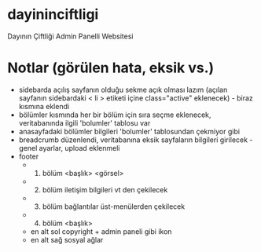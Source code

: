 # dayininciftligi
 Dayının Çiftliği Admin Panelli Websitesi
# Notlar (görülen hata, eksik vs.)
- sidebarda açılış sayfanın olduğu sekme açık olması lazım (açılan sayfanın sidebardaki < li > etiketi içine class="active" eklenecek) - biraz kısmına eklendi
- bölümler kısmında her bir bölüm için sıra seçme eklenecek, veritabanında ilgili 'bolumler' tablosu var
- anasayfadaki bölümler bilgileri 'bolumler' tablosundan çekmiyor gibi
- breadcrumb düzenlendi, veritabanına eksik sayfaların bilgileri girilecek
-genel ayarlar, upload eklenmeli
- footer
    - 1. bölüm <başlık> <metin> <görsel>
    - 2. bölüm iletişim bilgileri vt den çekilecek
    - 3. bölüm bağlantılar üst-menülerden çekilecek
    - 4. bölüm <başlık> <metin> <placeholder> <onfocus> <onholder> <ikon>
    - en alt sol copyright + admin paneli gibi ikon
    - en alt sağ sosyal ağlar <facebook><instagram><youtube> 